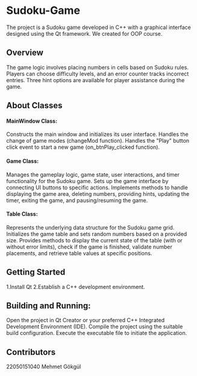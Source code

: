 # Sudoku-Game
The project is a Sudoku game developed in C++ with a graphical interface designed using the Qt framework. We created for OOP course.

## Overview
The game logic involves placing numbers in cells based on Sudoku rules. Players can choose difficulty levels, and an error counter tracks incorrect entries. Three hint options are available for player assistance during the game.

## About Classes

#### MainWindow Class:
Constructs the main window and initializes its user interface.
Handles the change of game modes (changeMod function).
Handles the "Play" button click event to start a new game (on_btnPlay_clicked function).
#### Game Class:
Manages the gameplay logic, game state, user interactions, and timer functionality for the Sudoku game.
Sets up the game interface by connecting UI buttons to specific actions.
Implements methods to handle displaying the game area, deleting numbers, providing hints, updating the timer, exiting the game, and pausing/resuming the game.
#### Table Class:
Represents the underlying data structure for the Sudoku game grid.
Initializes the game table and sets random numbers based on a provided size.
Provides methods to display the current state of the table (with or without error limits), check if the game is finished, validate number placements, and retrieve table values at specific positions.

## Getting Started
1.Install Qt 
2.Establish a C++ development environment.

## Building and Running:

Open the project in Qt Creator or your preferred C++ Integrated Development Environment (IDE).
Compile the project using the suitable build configuration.
Execute the executable file to initiate the application.

## Contributors
22050151040 Mehmet Gökgül 
